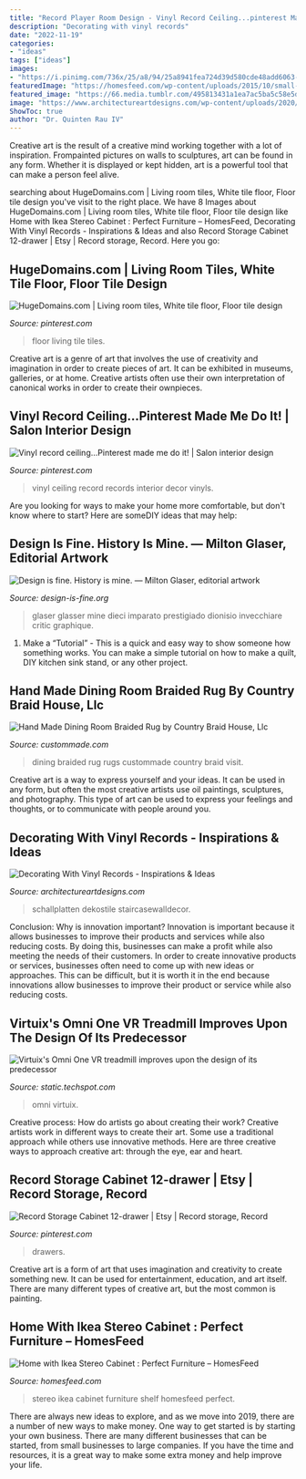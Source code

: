 ```yaml
---
title: "Record Player Room Design - Vinyl Record Ceiling...pinterest Made Me Do It!"
description: "Decorating with vinyl records"
date: "2022-11-19"
categories:
- "ideas"
tags: ["ideas"]
images:
- "https://i.pinimg.com/736x/25/a8/94/25a8941fea724d39d580cde48add6063--vinyl-records-vinyls.jpg"
featuredImage: "https://homesfeed.com/wp-content/uploads/2015/10/small-and-boxy-ikea-stereo-cabinet-idea-with-shelf-for-book-aside-potted-plant-with-white-vintage-chair.jpg"
featured_image: "https://66.media.tumblr.com/495813431a1ea7ac5ba5c58e5d4f8ff2/tumblr_n9km2hrFl91rpgpe2o3_500.jpg"
image: "https://www.architectureartdesigns.com/wp-content/uploads/2020/06/6-27-630x866.jpg"
ShowToc: true
author: "Dr. Quinten Rau IV"
---
```



Creative art is the result of a creative mind working together with a lot of inspiration. Frompainted pictures on walls to sculptures, art can be found in any form. Whether it is displayed or kept hidden, art is a powerful tool that can make a person feel alive.

	

		
searching about HugeDomains.com | Living room tiles, White tile floor, Floor tile design you've visit to the right place. We have 8 Images about HugeDomains.com | Living room tiles, White tile floor, Floor tile design like Home with Ikea Stereo Cabinet : Perfect Furniture – HomesFeed, Decorating With Vinyl Records - Inspirations &amp; Ideas and also Record Storage Cabinet 12-drawer | Etsy | Record storage, Record. Here you go:
		
    
## HugeDomains.com | Living Room Tiles, White Tile Floor, Floor Tile Design

<img loading=lazy src="https://i.pinimg.com/736x/25/42/89/254289b91b62b780b1c19a5fb1485cf6.jpg" onerror="this.onerror=null;this.src='https://tse3.mm.bing.net/th?id=OIP.3oDi4Nl6Pc5Zn8x-8rqH1wHaHa&amp;pid=15.1';" alt="HugeDomains.com | Living room tiles, White tile floor, Floor tile design">

_Source: pinterest.com_

>floor living tile tiles. 

	

Creative art is a genre of art that involves the use of creativity and imagination in order to create pieces of art. It can be exhibited in museums, galleries, or at home. Creative artists often use their own interpretation of canonical works in order to create their ownpieces.

    
## Vinyl Record Ceiling...Pinterest Made Me Do It! | Salon Interior Design

<img loading=lazy src="https://i.pinimg.com/736x/25/a8/94/25a8941fea724d39d580cde48add6063--vinyl-records-vinyls.jpg" onerror="this.onerror=null;this.src='https://tse3.mm.bing.net/th?id=OIP._f1kZFnukKJdNWazoYca0gHaJ3&amp;pid=15.1';" alt="Vinyl record ceiling...Pinterest made me do it! | Salon interior design">

_Source: pinterest.com_

>vinyl ceiling record records interior decor vinyls. 

	

Are you looking for ways to make your home more comfortable, but don't know where to start? Here are someDIY ideas that may help: 

    
## Design Is Fine. History Is Mine. — Milton Glaser, Editorial Artwork

<img loading=lazy src="https://66.media.tumblr.com/495813431a1ea7ac5ba5c58e5d4f8ff2/tumblr_n9km2hrFl91rpgpe2o3_500.jpg" onerror="this.onerror=null;this.src='https://tse2.mm.bing.net/th?id=OIP.JSKJqiASLDbgniOwZjATrwHaKN&amp;pid=15.1';" alt="Design is fine. History is mine. — Milton Glaser, editorial artwork">

_Source: design-is-fine.org_

>glaser glasser mine dieci imparato prestigiado dionisio invecchiare critic graphique. 

	

1. Make a “Tutorial” - This is a quick and easy way to show someone how something works. You can make a simple tutorial on how to make a quilt, DIY kitchen sink stand, or any other project. 

    
## Hand Made Dining Room Braided Rug By Country Braid House, Llc

<img loading=lazy src="https://images.custommade.com/JcpPz6HZdyIRNbuXmLsThGNapQc=/custommade-photosets/17455/17455.72103.jpg" onerror="this.onerror=null;this.src='https://tse3.mm.bing.net/th?id=OIP.p2vOyeec_0bkQcJxLovp3QHaKX&amp;pid=15.1';" alt="Hand Made Dining Room Braided Rug by Country Braid House, Llc">

_Source: custommade.com_

>dining braided rug rugs custommade country braid visit. 

	

Creative art is a way to express yourself and your ideas. It can be used in any form, but often the most creative artists use oil paintings, sculptures, and photography. This type of art can be used to express your feelings and thoughts, or to communicate with people around you.

    
## Decorating With Vinyl Records - Inspirations &amp; Ideas

<img loading=lazy src="https://www.architectureartdesigns.com/wp-content/uploads/2020/06/6-27-630x866.jpg" onerror="this.onerror=null;this.src='https://tse4.mm.bing.net/th?id=OIP.n1v2JwN-UNJEQDtsS8KPswHaKL&amp;pid=15.1';" alt="Decorating With Vinyl Records - Inspirations &amp; Ideas">

_Source: architectureartdesigns.com_

>schallplatten dekostile staircasewalldecor. 

	

Conclusion: Why is innovation important?
Innovation is important because it allows businesses to improve their products and services while also reducing costs. By doing this, businesses can make a profit while also meeting the needs of their customers. In order to create innovative products or services, businesses often need to come up with new ideas or approaches. This can be difficult, but it is worth it in the end because innovations allow businesses to improve their product or service while also reducing costs.

    
## Virtuix&#039;s Omni One VR Treadmill Improves Upon The Design Of Its Predecessor

<img loading=lazy src="https://static.techspot.com/images2/news/ts3_thumbs/2020/10/2020-10-07-ts3_thumbs-0e6.jpg" onerror="this.onerror=null;this.src='https://tse3.mm.bing.net/th?id=OIP.AI5AYGG7qAYGALbB5BRKvwHaFL&amp;pid=15.1';" alt="Virtuix&#039;s Omni One VR treadmill improves upon the design of its predecessor">

_Source: static.techspot.com_

>omni virtuix. 

	

Creative process: How do artists go about creating their work?
Creative artists work in different ways to create their art. Some use a traditional approach while others use innovative methods. Here are three creative ways to approach creative art: through the eye, ear and heart.

    
## Record Storage Cabinet 12-drawer | Etsy | Record Storage, Record

<img loading=lazy src="https://i.pinimg.com/736x/7c/98/ba/7c98ba31cf8a6af113d9bac9a5e1b817.jpg" onerror="this.onerror=null;this.src='https://tse2.mm.bing.net/th?id=OIP.DOyglokfprXiQI2eqNmqWQHaJ3&amp;pid=15.1';" alt="Record Storage Cabinet 12-drawer | Etsy | Record storage, Record">

_Source: pinterest.com_

>drawers. 

	

Creative art is a form of art that uses imagination and creativity to create something new. It can be used for entertainment, education, and art itself. There are many different types of creative art, but the most common is painting.

    
## Home With Ikea Stereo Cabinet : Perfect Furniture – HomesFeed

<img loading=lazy src="https://homesfeed.com/wp-content/uploads/2015/10/small-and-boxy-ikea-stereo-cabinet-idea-with-shelf-for-book-aside-potted-plant-with-white-vintage-chair.jpg" onerror="this.onerror=null;this.src='https://tse1.mm.bing.net/th?id=OIP.ZCuPBSv_obm_x7myR6OzZQHaLn&amp;pid=15.1';" alt="Home with Ikea Stereo Cabinet : Perfect Furniture – HomesFeed">

_Source: homesfeed.com_

>stereo ikea cabinet furniture shelf homesfeed perfect. 

	

There are always new ideas to explore, and as we move into 2019, there are a number of new ways to make money. One way to get started is by starting your own business. There are many different businesses that can be started, from small businesses to large companies. If you have the time and resources, it is a great way to make some extra money and help improve your life.

